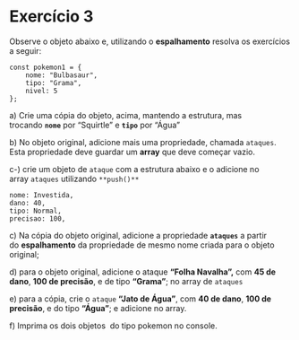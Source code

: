 # Exercício 3

Observe o objeto abaixo e, utilizando o **espalhamento** resolva os exercícios a seguir:

```
const pokemon1 = {
	nome: "Bulbasaur",
	tipo: "Grama",
	nivel: 5
};
```

a) Crie uma cópia do objeto, acima, mantendo a estrutura, mas trocando **`nome`** por “Squirtle” e **`tipo`** por “Água”

b) No objeto original, adicione mais uma propriedade, chamada `ataques`. Esta propriedade deve guardar um **array** que deve começar vazio.

c-) crie um objeto de `ataque` com a estrutura abaixo e o adicione no array `ataques` utilizando `**push()**`

```
nome: Investida,
dano: 40,
tipo: Normal,
precisao: 100,
```

c) Na cópia do objeto original, adicione a propriedade **`ataques`** a partir do **espalhamento** da propriedade de mesmo nome criada para o objeto original;

d) para o objeto original, adicione o ataque **“Folha Navalha”,** com **45 de dano**, **100 de precisão**, e de tipo **“Grama”**; no array de `ataques`

e) para a cópia, crie o `ataque` **“Jato de Água”**, com **40 de dano**, **100 de precisão**, e do tipo **“Água”**; e adicione no array.

f) Imprima os dois objetos  do tipo pokemon no console.
